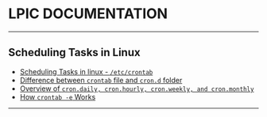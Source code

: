 # LPIC DOCUMENTATION

<hr>

## Scheduling Tasks in Linux

- <a href="Schedule-Crontab.md">Scheduling Tasks in linux - `/etc/crontab`</a>
- <a href="differ-crontab-crond.md">Difference between `crontab` file and `cron.d` folder</a>
- <a href="other-cron.md">Overview of `cron.daily, cron.hourly, cron.weekly, and cron.monthly`</a>
- <a href="cron-e-command">How `crontab -e` Works</a>

<hr>

